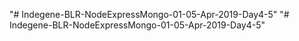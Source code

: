 "# Indegene-BLR-NodeExpressMongo-01-05-Apr-2019-Day4-5" 
"# Indegene-BLR-NodeExpressMongo-01-05-Apr-2019-Day4-5" 
